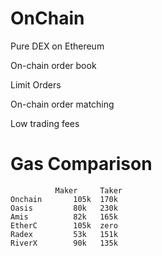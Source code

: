 # OnChain

Pure DEX on Ethereum

On-chain order book

Limit Orders

On-chain order matching

Low trading fees

# Gas Comparison

		      Maker     Taker
	Onchain       105k	170k
	Oasis	      80k	230k
	Amis	      82k	165k
	EtherC	      105k	zero
	Radex	      53k	151k
	RiverX	      90k	135k		      
